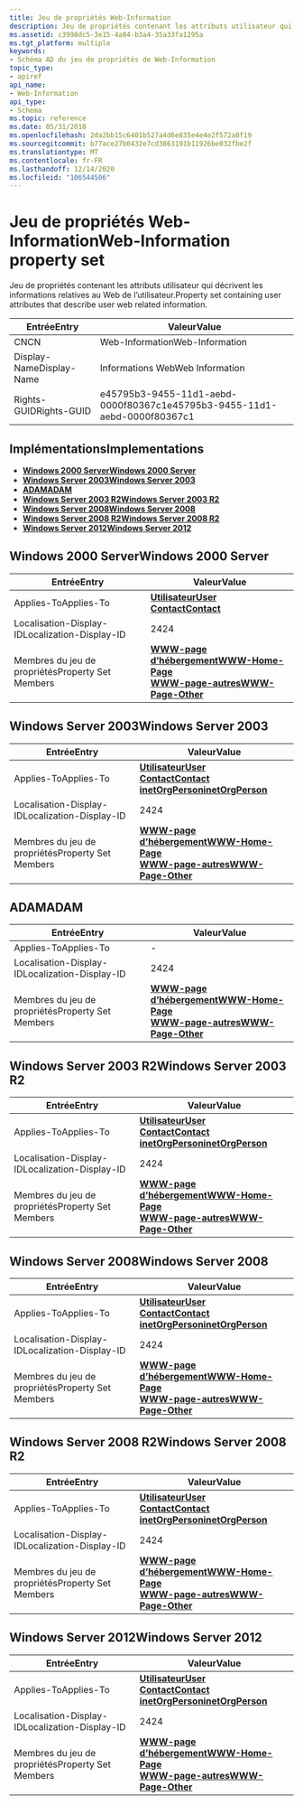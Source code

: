```yaml
---
title: Jeu de propriétés Web-Information
description: Jeu de propriétés contenant les attributs utilisateur qui décrivent les informations relatives au Web de l’utilisateur.
ms.assetid: c3998dc5-3e15-4a84-b3a4-35a33fa1295a
ms.tgt_platform: multiple
keywords:
- Schéma AD du jeu de propriétés de Web-Information
topic_type:
- apiref
api_name:
- Web-Information
api_type:
- Schema
ms.topic: reference
ms.date: 05/31/2018
ms.openlocfilehash: 2da2bb15c6401b527a4d6e835e4e4e2f572a0f19
ms.sourcegitcommit: b77ace27b0432e7cd3863191b11926be032fbe2f
ms.translationtype: MT
ms.contentlocale: fr-FR
ms.lasthandoff: 12/14/2020
ms.locfileid: "106544506"
---
```

# <a name="web-information-property-set"></a><span data-ttu-id="2cc15-104">Jeu de propriétés Web-Information</span><span class="sxs-lookup"><span data-stu-id="2cc15-104">Web-Information property set</span></span>

<span data-ttu-id="2cc15-105">Jeu de propriétés contenant les attributs utilisateur qui décrivent les informations relatives au Web de l’utilisateur.</span><span class="sxs-lookup"><span data-stu-id="2cc15-105">Property set containing user attributes that describe user web related information.</span></span>



| <span data-ttu-id="2cc15-106">Entrée</span><span class="sxs-lookup"><span data-stu-id="2cc15-106">Entry</span></span> | <span data-ttu-id="2cc15-107">Valeur</span><span class="sxs-lookup"><span data-stu-id="2cc15-107">Value</span></span> |
|--------------|--------------------------------------|
| <span data-ttu-id="2cc15-108">CN</span><span class="sxs-lookup"><span data-stu-id="2cc15-108">CN</span></span>           | <span data-ttu-id="2cc15-109">Web-Information</span><span class="sxs-lookup"><span data-stu-id="2cc15-109">Web-Information</span></span>                      |
| <span data-ttu-id="2cc15-110">Display-Name</span><span class="sxs-lookup"><span data-stu-id="2cc15-110">Display-Name</span></span> | <span data-ttu-id="2cc15-111">Informations Web</span><span class="sxs-lookup"><span data-stu-id="2cc15-111">Web Information</span></span>                      |
| <span data-ttu-id="2cc15-112">Rights-GUID</span><span class="sxs-lookup"><span data-stu-id="2cc15-112">Rights-GUID</span></span>  | <span data-ttu-id="2cc15-113">e45795b3-9455-11d1-aebd-0000f80367c1</span><span class="sxs-lookup"><span data-stu-id="2cc15-113">e45795b3-9455-11d1-aebd-0000f80367c1</span></span> |



## <a name="implementations"></a><span data-ttu-id="2cc15-114">Implémentations</span><span class="sxs-lookup"><span data-stu-id="2cc15-114">Implementations</span></span>

-   [<span data-ttu-id="2cc15-115">**Windows 2000 Server**</span><span class="sxs-lookup"><span data-stu-id="2cc15-115">**Windows 2000 Server**</span></span>](#windows-2000-server)
-   [<span data-ttu-id="2cc15-116">**Windows Server 2003**</span><span class="sxs-lookup"><span data-stu-id="2cc15-116">**Windows Server 2003**</span></span>](#windows-server-2003)
-   [<span data-ttu-id="2cc15-117">**ADAM**</span><span class="sxs-lookup"><span data-stu-id="2cc15-117">**ADAM**</span></span>](#adam)
-   [<span data-ttu-id="2cc15-118">**Windows Server 2003 R2**</span><span class="sxs-lookup"><span data-stu-id="2cc15-118">**Windows Server 2003 R2**</span></span>](#windows-server-2003-r2)
-   [<span data-ttu-id="2cc15-119">**Windows Server 2008**</span><span class="sxs-lookup"><span data-stu-id="2cc15-119">**Windows Server 2008**</span></span>](#windows-server-2008)
-   [<span data-ttu-id="2cc15-120">**Windows Server 2008 R2**</span><span class="sxs-lookup"><span data-stu-id="2cc15-120">**Windows Server 2008 R2**</span></span>](#windows-server-2008-r2)
-   [<span data-ttu-id="2cc15-121">**Windows Server 2012**</span><span class="sxs-lookup"><span data-stu-id="2cc15-121">**Windows Server 2012**</span></span>](#windows-server-2012)

## <a name="windows-2000-server"></a><span data-ttu-id="2cc15-122">Windows 2000 Server</span><span class="sxs-lookup"><span data-stu-id="2cc15-122">Windows 2000 Server</span></span>



| <span data-ttu-id="2cc15-123">Entrée</span><span class="sxs-lookup"><span data-stu-id="2cc15-123">Entry</span></span> | <span data-ttu-id="2cc15-124">Valeur</span><span class="sxs-lookup"><span data-stu-id="2cc15-124">Value</span></span> |
|-------------------------|----------------------------------------------------------------------------------------------|
| <span data-ttu-id="2cc15-125">Applies-To</span><span class="sxs-lookup"><span data-stu-id="2cc15-125">Applies-To</span></span>              | [<span data-ttu-id="2cc15-126">**Utilisateur**</span><span class="sxs-lookup"><span data-stu-id="2cc15-126">**User**</span></span>](c-user.md)<br/> [<span data-ttu-id="2cc15-127">**Contact**</span><span class="sxs-lookup"><span data-stu-id="2cc15-127">**Contact**</span></span>](c-contact.md)<br/>                    |
| <span data-ttu-id="2cc15-128">Localisation-Display-ID</span><span class="sxs-lookup"><span data-stu-id="2cc15-128">Localization-Display-ID</span></span> | <span data-ttu-id="2cc15-129">24</span><span class="sxs-lookup"><span data-stu-id="2cc15-129">24</span></span>                                                                                           |
| <span data-ttu-id="2cc15-130">Membres du jeu de propriétés</span><span class="sxs-lookup"><span data-stu-id="2cc15-130">Property Set Members</span></span>    | [<span data-ttu-id="2cc15-131">**WWW-page d’hébergement**</span><span class="sxs-lookup"><span data-stu-id="2cc15-131">**WWW-Home-Page**</span></span>](a-wwwhomepage.md)<br/> [<span data-ttu-id="2cc15-132">**WWW-page-autres**</span><span class="sxs-lookup"><span data-stu-id="2cc15-132">**WWW-Page-Other**</span></span>](a-url.md)<br/> |



## <a name="windows-server-2003"></a><span data-ttu-id="2cc15-133">Windows Server 2003</span><span class="sxs-lookup"><span data-stu-id="2cc15-133">Windows Server 2003</span></span>



| <span data-ttu-id="2cc15-134">Entrée</span><span class="sxs-lookup"><span data-stu-id="2cc15-134">Entry</span></span> | <span data-ttu-id="2cc15-135">Valeur</span><span class="sxs-lookup"><span data-stu-id="2cc15-135">Value</span></span> |
|-------------------------|-------------------------------------------------------------------------------------------------------------------------------|
| <span data-ttu-id="2cc15-136">Applies-To</span><span class="sxs-lookup"><span data-stu-id="2cc15-136">Applies-To</span></span>              | [<span data-ttu-id="2cc15-137">**Utilisateur**</span><span class="sxs-lookup"><span data-stu-id="2cc15-137">**User**</span></span>](c-user.md)<br/> [<span data-ttu-id="2cc15-138">**Contact**</span><span class="sxs-lookup"><span data-stu-id="2cc15-138">**Contact**</span></span>](c-contact.md)<br/> [<span data-ttu-id="2cc15-139">**inetOrgPerson**</span><span class="sxs-lookup"><span data-stu-id="2cc15-139">**inetOrgPerson**</span></span>](c-inetorgperson.md)<br/> |
| <span data-ttu-id="2cc15-140">Localisation-Display-ID</span><span class="sxs-lookup"><span data-stu-id="2cc15-140">Localization-Display-ID</span></span> | <span data-ttu-id="2cc15-141">24</span><span class="sxs-lookup"><span data-stu-id="2cc15-141">24</span></span>                                                                                                                            |
| <span data-ttu-id="2cc15-142">Membres du jeu de propriétés</span><span class="sxs-lookup"><span data-stu-id="2cc15-142">Property Set Members</span></span>    | [<span data-ttu-id="2cc15-143">**WWW-page d’hébergement**</span><span class="sxs-lookup"><span data-stu-id="2cc15-143">**WWW-Home-Page**</span></span>](a-wwwhomepage.md)<br/> [<span data-ttu-id="2cc15-144">**WWW-page-autres**</span><span class="sxs-lookup"><span data-stu-id="2cc15-144">**WWW-Page-Other**</span></span>](a-url.md)<br/>                                  |



## <a name="adam"></a><span data-ttu-id="2cc15-145">ADAM</span><span class="sxs-lookup"><span data-stu-id="2cc15-145">ADAM</span></span>



| <span data-ttu-id="2cc15-146">Entrée</span><span class="sxs-lookup"><span data-stu-id="2cc15-146">Entry</span></span> | <span data-ttu-id="2cc15-147">Valeur</span><span class="sxs-lookup"><span data-stu-id="2cc15-147">Value</span></span> |
|-------------------------|----------------------------------------------------------------------------------------------|
| <span data-ttu-id="2cc15-148">Applies-To</span><span class="sxs-lookup"><span data-stu-id="2cc15-148">Applies-To</span></span>              | \-                                                                                           |
| <span data-ttu-id="2cc15-149">Localisation-Display-ID</span><span class="sxs-lookup"><span data-stu-id="2cc15-149">Localization-Display-ID</span></span> | <span data-ttu-id="2cc15-150">24</span><span class="sxs-lookup"><span data-stu-id="2cc15-150">24</span></span>                                                                                           |
| <span data-ttu-id="2cc15-151">Membres du jeu de propriétés</span><span class="sxs-lookup"><span data-stu-id="2cc15-151">Property Set Members</span></span>    | [<span data-ttu-id="2cc15-152">**WWW-page d’hébergement**</span><span class="sxs-lookup"><span data-stu-id="2cc15-152">**WWW-Home-Page**</span></span>](a-wwwhomepage.md)<br/> [<span data-ttu-id="2cc15-153">**WWW-page-autres**</span><span class="sxs-lookup"><span data-stu-id="2cc15-153">**WWW-Page-Other**</span></span>](a-url.md)<br/> |



## <a name="windows-server-2003-r2"></a><span data-ttu-id="2cc15-154">Windows Server 2003 R2</span><span class="sxs-lookup"><span data-stu-id="2cc15-154">Windows Server 2003 R2</span></span>



| <span data-ttu-id="2cc15-155">Entrée</span><span class="sxs-lookup"><span data-stu-id="2cc15-155">Entry</span></span> | <span data-ttu-id="2cc15-156">Valeur</span><span class="sxs-lookup"><span data-stu-id="2cc15-156">Value</span></span> |
|-------------------------|-------------------------------------------------------------------------------------------------------------------------------|
| <span data-ttu-id="2cc15-157">Applies-To</span><span class="sxs-lookup"><span data-stu-id="2cc15-157">Applies-To</span></span>              | [<span data-ttu-id="2cc15-158">**Utilisateur**</span><span class="sxs-lookup"><span data-stu-id="2cc15-158">**User**</span></span>](c-user.md)<br/> [<span data-ttu-id="2cc15-159">**Contact**</span><span class="sxs-lookup"><span data-stu-id="2cc15-159">**Contact**</span></span>](c-contact.md)<br/> [<span data-ttu-id="2cc15-160">**inetOrgPerson**</span><span class="sxs-lookup"><span data-stu-id="2cc15-160">**inetOrgPerson**</span></span>](c-inetorgperson.md)<br/> |
| <span data-ttu-id="2cc15-161">Localisation-Display-ID</span><span class="sxs-lookup"><span data-stu-id="2cc15-161">Localization-Display-ID</span></span> | <span data-ttu-id="2cc15-162">24</span><span class="sxs-lookup"><span data-stu-id="2cc15-162">24</span></span>                                                                                                                            |
| <span data-ttu-id="2cc15-163">Membres du jeu de propriétés</span><span class="sxs-lookup"><span data-stu-id="2cc15-163">Property Set Members</span></span>    | [<span data-ttu-id="2cc15-164">**WWW-page d’hébergement**</span><span class="sxs-lookup"><span data-stu-id="2cc15-164">**WWW-Home-Page**</span></span>](a-wwwhomepage.md)<br/> [<span data-ttu-id="2cc15-165">**WWW-page-autres**</span><span class="sxs-lookup"><span data-stu-id="2cc15-165">**WWW-Page-Other**</span></span>](a-url.md)<br/>                                  |



## <a name="windows-server-2008"></a><span data-ttu-id="2cc15-166">Windows Server 2008</span><span class="sxs-lookup"><span data-stu-id="2cc15-166">Windows Server 2008</span></span>



| <span data-ttu-id="2cc15-167">Entrée</span><span class="sxs-lookup"><span data-stu-id="2cc15-167">Entry</span></span> | <span data-ttu-id="2cc15-168">Valeur</span><span class="sxs-lookup"><span data-stu-id="2cc15-168">Value</span></span> |
|-------------------------|-------------------------------------------------------------------------------------------------------------------------------|
| <span data-ttu-id="2cc15-169">Applies-To</span><span class="sxs-lookup"><span data-stu-id="2cc15-169">Applies-To</span></span>              | [<span data-ttu-id="2cc15-170">**Utilisateur**</span><span class="sxs-lookup"><span data-stu-id="2cc15-170">**User**</span></span>](c-user.md)<br/> [<span data-ttu-id="2cc15-171">**Contact**</span><span class="sxs-lookup"><span data-stu-id="2cc15-171">**Contact**</span></span>](c-contact.md)<br/> [<span data-ttu-id="2cc15-172">**inetOrgPerson**</span><span class="sxs-lookup"><span data-stu-id="2cc15-172">**inetOrgPerson**</span></span>](c-inetorgperson.md)<br/> |
| <span data-ttu-id="2cc15-173">Localisation-Display-ID</span><span class="sxs-lookup"><span data-stu-id="2cc15-173">Localization-Display-ID</span></span> | <span data-ttu-id="2cc15-174">24</span><span class="sxs-lookup"><span data-stu-id="2cc15-174">24</span></span>                                                                                                                            |
| <span data-ttu-id="2cc15-175">Membres du jeu de propriétés</span><span class="sxs-lookup"><span data-stu-id="2cc15-175">Property Set Members</span></span>    | [<span data-ttu-id="2cc15-176">**WWW-page d’hébergement**</span><span class="sxs-lookup"><span data-stu-id="2cc15-176">**WWW-Home-Page**</span></span>](a-wwwhomepage.md)<br/> [<span data-ttu-id="2cc15-177">**WWW-page-autres**</span><span class="sxs-lookup"><span data-stu-id="2cc15-177">**WWW-Page-Other**</span></span>](a-url.md)<br/>                                  |



## <a name="windows-server-2008-r2"></a><span data-ttu-id="2cc15-178">Windows Server 2008 R2</span><span class="sxs-lookup"><span data-stu-id="2cc15-178">Windows Server 2008 R2</span></span>



| <span data-ttu-id="2cc15-179">Entrée</span><span class="sxs-lookup"><span data-stu-id="2cc15-179">Entry</span></span> | <span data-ttu-id="2cc15-180">Valeur</span><span class="sxs-lookup"><span data-stu-id="2cc15-180">Value</span></span> |
|-------------------------|-------------------------------------------------------------------------------------------------------------------------------|
| <span data-ttu-id="2cc15-181">Applies-To</span><span class="sxs-lookup"><span data-stu-id="2cc15-181">Applies-To</span></span>              | [<span data-ttu-id="2cc15-182">**Utilisateur**</span><span class="sxs-lookup"><span data-stu-id="2cc15-182">**User**</span></span>](c-user.md)<br/> [<span data-ttu-id="2cc15-183">**Contact**</span><span class="sxs-lookup"><span data-stu-id="2cc15-183">**Contact**</span></span>](c-contact.md)<br/> [<span data-ttu-id="2cc15-184">**inetOrgPerson**</span><span class="sxs-lookup"><span data-stu-id="2cc15-184">**inetOrgPerson**</span></span>](c-inetorgperson.md)<br/> |
| <span data-ttu-id="2cc15-185">Localisation-Display-ID</span><span class="sxs-lookup"><span data-stu-id="2cc15-185">Localization-Display-ID</span></span> | <span data-ttu-id="2cc15-186">24</span><span class="sxs-lookup"><span data-stu-id="2cc15-186">24</span></span>                                                                                                                            |
| <span data-ttu-id="2cc15-187">Membres du jeu de propriétés</span><span class="sxs-lookup"><span data-stu-id="2cc15-187">Property Set Members</span></span>    | [<span data-ttu-id="2cc15-188">**WWW-page d’hébergement**</span><span class="sxs-lookup"><span data-stu-id="2cc15-188">**WWW-Home-Page**</span></span>](a-wwwhomepage.md)<br/> [<span data-ttu-id="2cc15-189">**WWW-page-autres**</span><span class="sxs-lookup"><span data-stu-id="2cc15-189">**WWW-Page-Other**</span></span>](a-url.md)<br/>                                  |



## <a name="windows-server-2012"></a><span data-ttu-id="2cc15-190">Windows Server 2012</span><span class="sxs-lookup"><span data-stu-id="2cc15-190">Windows Server 2012</span></span>



| <span data-ttu-id="2cc15-191">Entrée</span><span class="sxs-lookup"><span data-stu-id="2cc15-191">Entry</span></span> | <span data-ttu-id="2cc15-192">Valeur</span><span class="sxs-lookup"><span data-stu-id="2cc15-192">Value</span></span> |
|-------------------------|-------------------------------------------------------------------------------------------------------------------------------|
| <span data-ttu-id="2cc15-193">Applies-To</span><span class="sxs-lookup"><span data-stu-id="2cc15-193">Applies-To</span></span>              | [<span data-ttu-id="2cc15-194">**Utilisateur**</span><span class="sxs-lookup"><span data-stu-id="2cc15-194">**User**</span></span>](c-user.md)<br/> [<span data-ttu-id="2cc15-195">**Contact**</span><span class="sxs-lookup"><span data-stu-id="2cc15-195">**Contact**</span></span>](c-contact.md)<br/> [<span data-ttu-id="2cc15-196">**inetOrgPerson**</span><span class="sxs-lookup"><span data-stu-id="2cc15-196">**inetOrgPerson**</span></span>](c-inetorgperson.md)<br/> |
| <span data-ttu-id="2cc15-197">Localisation-Display-ID</span><span class="sxs-lookup"><span data-stu-id="2cc15-197">Localization-Display-ID</span></span> | <span data-ttu-id="2cc15-198">24</span><span class="sxs-lookup"><span data-stu-id="2cc15-198">24</span></span>                                                                                                                            |
| <span data-ttu-id="2cc15-199">Membres du jeu de propriétés</span><span class="sxs-lookup"><span data-stu-id="2cc15-199">Property Set Members</span></span>    | [<span data-ttu-id="2cc15-200">**WWW-page d’hébergement**</span><span class="sxs-lookup"><span data-stu-id="2cc15-200">**WWW-Home-Page**</span></span>](a-wwwhomepage.md)<br/> [<span data-ttu-id="2cc15-201">**WWW-page-autres**</span><span class="sxs-lookup"><span data-stu-id="2cc15-201">**WWW-Page-Other**</span></span>](a-url.md)<br/>                                  |



 

 





